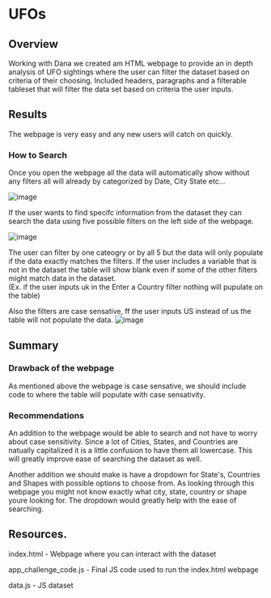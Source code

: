 # UFOs

## Overview
Working with Dana we created am HTML webpage to provide an in depth analysis of UFO sightings where the user can filter the dataset based on criteria of their choosing.  Included headers, paragraphs and a filterable tableset that will filter the data set based on criteria the user inputs. 

## Results

The webpage is very easy and any new users will catch on quickly.  

### How to Search  
Once you open the webpage all the data will automatically show without any filters all will already by categorized by Date, City State etc... 

![image](https://user-images.githubusercontent.com/109490755/211231890-6b613403-0a02-4771-b0e1-c6c63a280007.png)

If the user wants to find specifc information from the dataset they can search the data using five possible filters on the left side of the webpage.

![image](https://user-images.githubusercontent.com/109490755/211231551-a06725ef-0508-4606-8c65-e68e2b0959ff.png)

The user can filter by one cateogry or by all 5 but the data will only populate if the data exactly matches the filters.  If the user includes a variable that is not in the dataset the table will show blank even if some of the other filters might match data in the dataset.   
(Ex. if the user inputs uk in the Enter a Country filter nothing will pupulate on the table)

Also the filters are case sensative, ff the user inputs US instead of us the table will not populate the data.
![image](https://user-images.githubusercontent.com/109490755/211232041-bd0fceab-1424-4a89-8421-3fb3e2f6c269.png)

## Summary
### Drawback of the webpage
As mentioned above the webpage is case sensative, we should include code to where the table will populate with case sensativity.  

### Recommendations
An addition to the webpage would be able to search and not have to worry about case sensitivity. Since a lot of Cities, States, and Countries are natually capitalized it is a little confusion to have them all lowercase.  This will greatly improve ease of searching the dataset as well.

Another addition we should make is have a dropdown for State's, Countries and Shapes with possible options to choose from.  As looking through this webpage you might not know exactly what city, state, country or shape youre looking for.  The dropdown would greatly help with the ease of searching.  


## Resources.
index.html - Webpage where you can interact with the dataset

app_challenge_code.js - Final JS code used to run the index.html webpage

data.js - JS dataset
